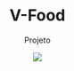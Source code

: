 <h1 align="center">V-Food</h1>



<p align="center">
  Projeto
</p>



<p align="center">
  <a href="https://skillicons.dev">
    <img src="https://skillicons.dev/icons?i=js,react,sass,figma" />
  </a>
</p>
